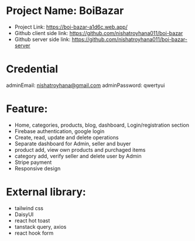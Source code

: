 # Project Name: BoiBazar
* Project Link: https://boi-bazar-a1d6c.web.app/
* Github client side link: https://github.com/nishatroyhana011/boi-bazar
* Github server side link: https://github.com/nishatroyhana011/boi-bazar-server

# Credential
adminEmail: nishatroyhana@gmail.com
adminPassword: qwertyui

# Feature:
* Home, categories, products, blog, dashboard, Login/registration section
* Firebase authentication, google login
* Create, read, update and delete operations
* Separate dashboard for Admin, seller and buyer
* product add, view own products and purchaged items
* category add, verify seller and delete user by Admin
*  Stripe payment
* Responsive design

# External library:
* tailwind css
* DaisyUI
* react hot toast
* tanstack query, axios
* react hook form
